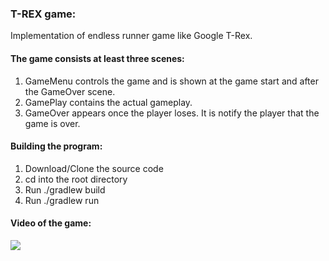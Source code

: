 ### **T-REX game:**
 
Implementation of endless runner game like Google T-Rex.

#### **The game consists at least three scenes:**

1. GameMenu 
controls the game and is shown at the game start and after the GameOver scene.
2. GamePlay
contains the actual gameplay.
3. GameOver
appears once the player loses. It is notify the player that the game is over.

#### **Building the program:**

1. Download/Clone the source code
2. cd into the root directory
3. Run ./gradlew build
4. Run ./gradlew run

#### **Video of the game:**

![](src/resources/demo.gif)

